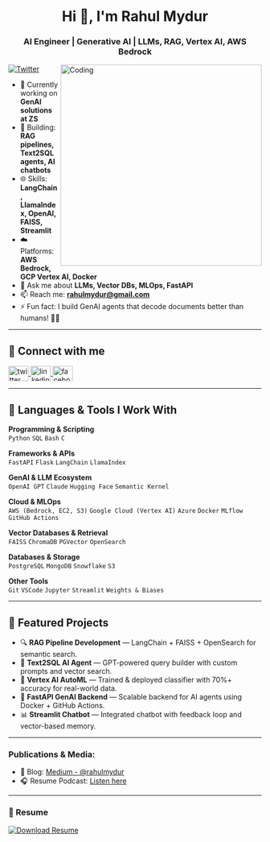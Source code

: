 <h1 align="center">Hi 👋, I'm Rahul Mydur</h1>
<h3 align="center">AI Engineer | Generative AI  | LLMs, RAG, Vertex AI, AWS Bedrock</h3>

<img align="right" alt="Coding" width="400" src="https://ardas-it.com/uploads/images/blogs/giph.gif">

<p align="left">
  <a href="https://twitter.com/rahulmydur29" target="_blank">
    <img src="https://img.shields.io/twitter/follow/rahulmydur29?logo=twitter&style=for-the-badge" alt="Twitter" />
  </a>
</p>

- 🔭 Currently working on **GenAI solutions at ZS**
- 🤖 Building: **RAG pipelines, Text2SQL agents, AI chatbots**
- 🌐 Skills: **LangChain, LlamaIndex, OpenAI, FAISS, Streamlit**
- ☁️ Platforms: **AWS Bedrock, GCP Vertex AI, Docker**
- 💬 Ask me about **LLMs, Vector DBs, MLOps, FastAPI**
- 📫 Reach me: **rahulmydur@gmail.com**
- ⚡ Fun fact: I build GenAI agents that decode documents better than humans! 🤖📄

---

## 🔗 Connect with me

<p align="left">
  <a href="https://twitter.com/rahulmydur29" target="blank">
    <img align="center" src="https://raw.githubusercontent.com/rahuldkjain/github-profile-readme-generator/master/src/images/icons/Social/twitter.svg" alt="twitter" height="30" width="40" />
  </a>
  <a href="https://linkedin.com/in/rahulmydur" target="blank">
    <img align="center" src="https://raw.githubusercontent.com/rahuldkjain/github-profile-readme-generator/master/src/images/icons/Social/linked-in-alt.svg" alt="linkedin" height="30" width="40" />
  </a>
  <a href="https://fb.com/rahulmydur" target="blank">
    <img align="center" src="https://raw.githubusercontent.com/rahuldkjain/github-profile-readme-generator/master/src/images/icons/Social/facebook.svg" alt="facebook" height="30" width="40" />
  </a>
</p>

---

## 🧰 Languages & Tools I Work With

**Programming & Scripting**  
`Python` `SQL` `Bash` `C`

**Frameworks & APIs**  
`FastAPI` `Flask` `LangChain` `LlamaIndex`

**GenAI & LLM Ecosystem**  
`OpenAI GPT` `Claude` `Hugging Face` `Semantic Kernel`

**Cloud & MLOps**  
`AWS (Bedrock, EC2, S3)` `Google Cloud (Vertex AI)` `Azure` `Docker` `MLflow` `GitHub Actions`

**Vector Databases & Retrieval**  
`FAISS` `ChromaDB` `PGVector` `OpenSearch`

**Databases & Storage**  
`PostgreSQL` `MongoDB` `Snowflake` `S3`

**Other Tools**  
`Git` `VSCode` `Jupyter` `Streamlit` `Weights & Biases`

---

## 🧠 Featured Projects

- 🔍 **RAG Pipeline Development** — LangChain + FAISS + OpenSearch for semantic search.
- 🤖 **Text2SQL AI Agent** — GPT-powered query builder with custom prompts and vector search.
- 🧪 **Vertex AI AutoML** — Trained & deployed classifier with 70%+ accuracy for real-world data.
- 🔧 **FastAPI GenAI Backend** — Scalable backend for AI agents using Docker + GitHub Actions.
- 📊 **Streamlit Chatbot** — Integrated chatbot with feedback loop and vector-based memory.

---


<h3 align="left">Publications & Media:</h3>
<ul>
  <li>📖 Blog: <a href="https://medium.com/@rahulmydur">Medium - @rahulmydur</a></li>
  <li>🎧 Resume Podcast: <a href="https://notebooklm.google.com/notebook/1a698558-9229-48aa-b540-4d47e26dc4d8/audio">Listen here</a></li>
</ul>

---

### 📄 Resume

[![Download Resume](https://img.shields.io/badge/Resume-PDF-blue?style=for-the-badge&logo=adobeacrobatreader)](https://github.com/rahulmydur/rahulmydur/blob/main/Rahul_Mydur.pdf)


